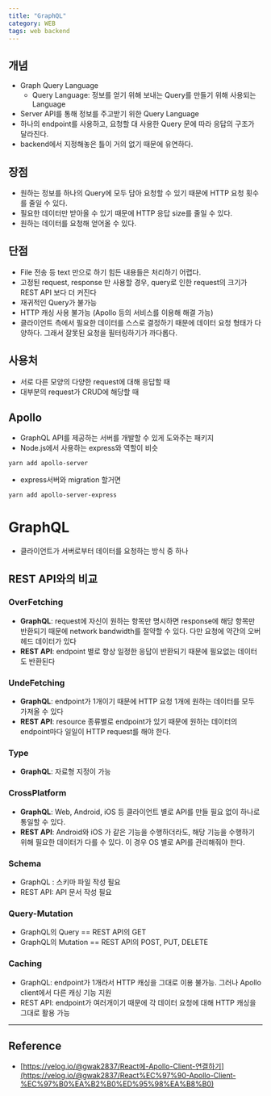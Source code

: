 ```yaml
---
title: "GraphQL"
category: WEB
tags: web backend
---
```


<!--more-->

## 개념

- Graph Query Language
    - Query Language: 정보를 얻기 위해 보내는 Query를 만들기 위해 사용되는 Language
- Server API를 통해 정보를 주고받기 위한 Query Language
- 하나의 endpoint를 사용하고, 요청할 대 사용한 Query 문에 따라 응답의 구조가 달라진다.
- backend에서 지정해놓은 틀이 거의 없기 때문에 유연하다.

## 장점

- 원하는 정보를 하나의 Query에 모두 담아 요청할 수 있기 때문에 HTTP 요청 횟수를 줄일 수 있다.
- 필요한 데이터만 받아올 수 있기 때문에 HTTP 응답 size를 줄일 수 있다.
- 원하는 데이터를 요청해 얻어올 수 있다.

## 단점

- File 전송 등 text 만으로 하기 힘든 내용들은 처리하기 어렵다.
- 고정된 request, response 만 사용할 경우, query로 인한 request의 크기가 REST API 보다 더 커진다
- 재귀적인 Query가 불가능
- HTTP 캐싱 사용 불가능 (Apollo 등의 서비스를 이용해 해결 가능)
- 클라이언트 측에서 필요한 데이터를 스스로 결정하기 때문에 데이터 요청 형태가 다양하다. 그래서 잘못된 요청을 필터링하기가 까다롭다.

## 사용처

- 서로 다른 모양의 다양한 request에 대해 응답할 때
- 대부분의 request가 CRUD에 해당할 때

## Apollo

- GraphQL API를 제공하는 서버를 개발할 수 있게 도와주는 패키지
- Node.js에서 사용하는 express와 역할이 비슷

```bash
yarn add apollo-server
```

- express서버와 migration 할거면

```bash
yarn add apollo-server-express
```

# GraphQL

- 클라이언트가 서버로부터 데이터를 요청하는 방식 중 하나

## REST API와의 비교

### OverFetching

- **GraphQL**: request에 자신이 원하는 항목만 명시하면 response에 해당 항목만 반환되기 때문에 network bandwidth를 절약할 수 있다. 다만 요청에 약간의 오버헤드 데이터가 있다
- **REST API**: endpoint 별로 항상 일정한 응답이 반환되기 때문에 필요없는 데이터도 반환된다

### UndeFetching

- **GraphQL**: endpoint가 1개이기 때문에 HTTP 요청 1개에 원하는 데이터를 모두 가져올 수 있다
- **REST API**: resource 종류별로 endpoint가 있기 때문에 원하는 데이터의 endpoint마다 일일이 HTTP request를 해야 한다.

### Type

- **GraphQL**: 자료형 지정이 가능

### CrossPlatform

- **GraphQL**: Web, Android, iOS 등 클라이언트 별로 API를 만들 필요 없이 하나로 통일할 수 있다.
- **REST API**: Android와 iOS 가 같은 기능을 수행하더라도, 해당 기능을 수행하기 위해 필요한 데이터가 다를 수 있다. 이 경우 OS 별로 API를 관리해줘야 한다.

### Schema

- GraphQL : 스키마 파일 작성 필요
- REST API: API 문서 작성 필요

### Query-Mutation

- GraphQL의 Query == REST API의 GET
- GraphQL의 Mutation == REST API의 POST, PUT, DELETE

### Caching

- GraphQL: endpoint가 1개라서 HTTP 캐싱을 그대로 이용 불가능. 그러나 Apollo client에서 다른 캐싱 기능 지원
- REST API: endpoint가 여러개이기 때문에 각 데이터 요청에 대해 HTTP 캐싱을 그대로 활용 가능

---

## Reference

- [https://velog.io/@gwak2837/React에-Apollo-Client-연결하기](https://velog.io/@gwak2837/React%EC%97%90-Apollo-Client-%EC%97%B0%EA%B2%B0%ED%95%98%EA%B8%B0)
